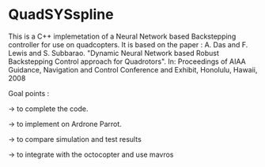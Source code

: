 QuadSYSspline
=============

This is a C++ implemetation of a Neural Network based Backstepping controller for use on quadcopters. It is 
based on the paper : A. Das and F. Lewis and S. Subbarao. "Dynamic Neural Network based Robust Backstepping 
Control approach for Quadrotors". In: Proceedings of AIAA Guidance, Navigation and Control Conference and Exhibit,
Honolulu, Hawaii, 2008


Goal points :

-> to complete the code.

-> to implement on Ardrone Parrot.

-> to compare simulation and test results

-> to integrate with the octocopter and use mavros
